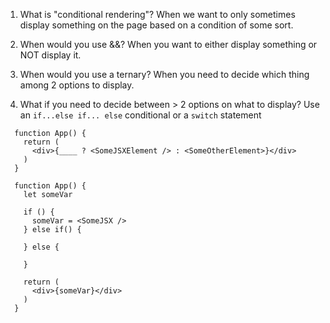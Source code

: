 1. What is "conditional rendering"?
   When we want to only sometimes display something on the page based on a condition of some sort.

2. When would you use &&?
   When you want to either display something or NOT display it.

3. When would you use a ternary?
   When you need to decide which thing among 2 options to display.

4. What if you need to decide between > 2 options on
   what to display?
   Use an `if...else if... else` conditional or a `switch` statement

```
  function App() {
    return (
      <div>{____ ? <SomeJSXElement /> : <SomeOtherElement>}</div>
    )
  }
```

```
  function App() {
    let someVar

    if () {
      someVar = <SomeJSX />
    } else if() {

    } else {

    }

    return (
      <div>{someVar}</div>
    )
  }
```
